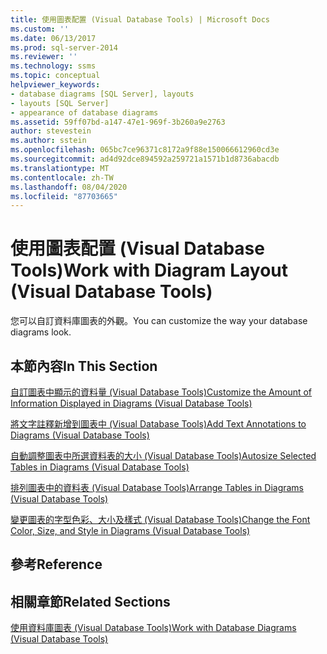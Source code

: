 ```yaml
---
title: 使用圖表配置 (Visual Database Tools) | Microsoft Docs
ms.custom: ''
ms.date: 06/13/2017
ms.prod: sql-server-2014
ms.reviewer: ''
ms.technology: ssms
ms.topic: conceptual
helpviewer_keywords:
- database diagrams [SQL Server], layouts
- layouts [SQL Server]
- appearance of database diagrams
ms.assetid: 59ff07bd-a147-47e1-969f-3b260a9e2763
author: stevestein
ms.author: sstein
ms.openlocfilehash: 065bc7ce96371c8172a9f88e150066612960cd3e
ms.sourcegitcommit: ad4d92dce894592a259721a1571b1d8736abacdb
ms.translationtype: MT
ms.contentlocale: zh-TW
ms.lasthandoff: 08/04/2020
ms.locfileid: "87703665"
---
```

# <a name="work-with-diagram-layout-visual-database-tools"></a><span data-ttu-id="c28f3-102">使用圖表配置 (Visual Database Tools)</span><span class="sxs-lookup"><span data-stu-id="c28f3-102">Work with Diagram Layout (Visual Database Tools)</span></span>
  <span data-ttu-id="c28f3-103">您可以自訂資料庫圖表的外觀。</span><span class="sxs-lookup"><span data-stu-id="c28f3-103">You can customize the way your database diagrams look.</span></span>  
  
## <a name="in-this-section"></a><span data-ttu-id="c28f3-104">本節內容</span><span class="sxs-lookup"><span data-stu-id="c28f3-104">In This Section</span></span>  
 [<span data-ttu-id="c28f3-105">自訂圖表中顯示的資料量 &#40;Visual Database Tools&#41;</span><span class="sxs-lookup"><span data-stu-id="c28f3-105">Customize the Amount of Information Displayed in Diagrams &#40;Visual Database Tools&#41;</span></span>](visual-database-tools.md)  
  
 [<span data-ttu-id="c28f3-106">將文字註釋新增到圖表中 &#40;Visual Database Tools&#41;</span><span class="sxs-lookup"><span data-stu-id="c28f3-106">Add Text Annotations to Diagrams &#40;Visual Database Tools&#41;</span></span>](add-text-annotations-to-diagrams-visual-database-tools.md)  
  
 [<span data-ttu-id="c28f3-107">自動調整圖表中所選資料表的大小 &#40;Visual Database Tools&#41;</span><span class="sxs-lookup"><span data-stu-id="c28f3-107">Autosize Selected Tables in Diagrams &#40;Visual Database Tools&#41;</span></span>](autosize-selected-tables-in-diagrams-visual-database-tools.md)  
  
 [<span data-ttu-id="c28f3-108">排列圖表中的資料表 &#40;Visual Database Tools&#41;</span><span class="sxs-lookup"><span data-stu-id="c28f3-108">Arrange Tables in Diagrams &#40;Visual Database Tools&#41;</span></span>](arrange-tables-in-diagrams-visual-database-tools.md)  
  
 [<span data-ttu-id="c28f3-109">變更圖表的字型色彩、大小及樣式 &#40;Visual Database Tools&#41;</span><span class="sxs-lookup"><span data-stu-id="c28f3-109">Change the Font Color, Size, and Style in Diagrams &#40;Visual Database Tools&#41;</span></span>](change-the-font-color-size-and-style-in-diagrams-visual-database-tools.md)  
  
## <a name="reference"></a><span data-ttu-id="c28f3-110">參考</span><span class="sxs-lookup"><span data-stu-id="c28f3-110">Reference</span></span>  
  
## <a name="related-sections"></a><span data-ttu-id="c28f3-111">相關章節</span><span class="sxs-lookup"><span data-stu-id="c28f3-111">Related Sections</span></span>  
 [<span data-ttu-id="c28f3-112">使用資料庫圖表 &#40;Visual Database Tools&#41;</span><span class="sxs-lookup"><span data-stu-id="c28f3-112">Work with Database Diagrams &#40;Visual Database Tools&#41;</span></span>](work-with-database-diagrams-visual-database-tools.md)  
  
  
